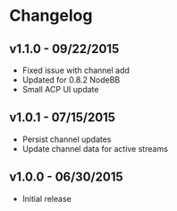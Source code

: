 # Changelog

## v1.1.0 - 09/22/2015

- Fixed issue with channel add
- Updated for 0.8.2 NodeBB
- Small ACP UI update

## v1.0.1 - 07/15/2015

- Persist channel updates
- Update channel data for active streams

## v1.0.0 - 06/30/2015

- Initial release